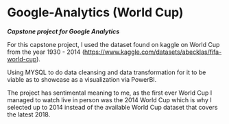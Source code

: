 # Google-Analytics (World Cup)
<em><b> Capstone project for Google Analytics </b></em>

For this capstone project, I used the dataset found on kaggle on World Cup from the year 1930 - 2014 (https://www.kaggle.com/datasets/abecklas/fifa-world-cup).

Using MYSQL to do data cleansing and data transformation for it to be viable as to showcase as a visualization via PowerBI.

The project has sentimental meaning to me, as the first ever World Cup I managed to watch live in person was the 2014 World Cup which is why I selected up to 2014 instead of the available World Cup dataset that covers the latest 2018.
